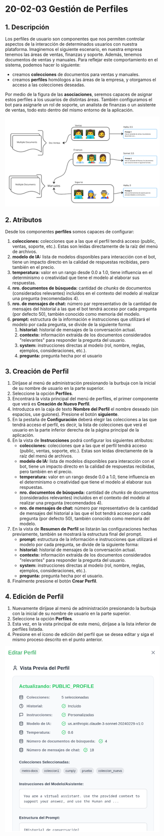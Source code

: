 # 20-02-03 Gestión de Perfiles
## 1. Descripción
Los perfiles de usuario son componentes que nos permiten controlar aspectos de la interacción de determinados usuarios con nuestra plataforma. Imaginemos el siguiente escenario, en nuestra empresa tenemos las áreas de ventas, finanzas y soporte. Además, tenemos documentos de ventas y manuales.
Para reflejar este comportamiento en el sistema, podemos hacer lo siguiente:
- creamos **colecciones** de documentos para ventas y manuales.
- creamos **perfiles** homólogos a las áreas de la empresa, y otorgamos el acceso a las colecciones deseadas.

Por medio de la figura de las **asociaciones**, seremos capaces de asignar estos perfiles a los usuarios de distintas áreas. También configuramos el bot para asignarle un rol de soporte, un analista de finanzas o un asistente de ventas, todo esto dentro del mismo entorno de la aplicación.

<p align="center">
  <img src="https://github.com/MOX-ANALYTICA/chatbot-go-docs/blob/main/assets/20-02-03_1.png" />
</p>

## 2. Atributos
Desde los componentes **perfiles** somos capaces de configurar:
1. **colecciones:** colecciones que a las que el perfil tendrá acceso (public, ventas, soporte, etc.). Estas son leidas directamente de la raíz del menú de archivos.
2. **modelo de IA:** lista de modelos disponibles para interacción con el bot, tiene un impacto directo en la  calidad de respuestas recibidas, pero también en el precio. 
3. **temperatura:** valor en un rango desde 0.0 a 1.0, tiene influencia en el determinismo o creatividad que tiene el modelo al elaborar sus respuestas.
4. **nro. documentos de búsqueda:** cantidad de *chunks* de documentos (considerados relevantes) incluidos en el contexto del modelo al realizar una pregunta (recomendados 4).
5. **nro. de mensajes de chat:** número par representativo de la cantidad de mensajes del historial a las que el bot tendrá acceso por cada pregunta (por defecto 50), también conocido como memoria del modelo.
6. **prompt:** estructura de la información e instrucciones que utilizará el modelo por cada pregunta, se divide de la siguiente forma:
    1. **historial:** historial de mensajes de la conversación actual.
    2. **contexto:** información extraída de los documentos considerados "relevantes" para responder la pregunta del usuario.
    3. **system:** instrucciones directas al modelo (rol, nombre, reglas, ejemplos, consideraciones, etc.).
    4. **pregunta:** pregunta hecha por el usuario

## 3. Creación de Perfil
1. Diríjase al menú de administración presionando la burbuja con la inicial de su nombre de usuario en la parte superior.
2. Seleccione la opción **Perfiles**.
3. Encontrará la vista principal del menú de perfiles, el primer componente que verá es **Creación de Nuevo Perfil**.
4. Introduzca en la caja de texto **Nombre del Perfil** el nombre deseado (sin espacios, use guiones). Presione el botón **siguiente**.
5. En la pestaña de **Configuración** deberá elegir las colecciones a las que tendrá acceso el perfil, es decir, la lista de colecciones que verá el usuario en la parte inferior derecha de la página principal de la aplicación.
6. En la vista de **Instrucciones** podrá configurar los siguientes atributos:
   - **colecciones:** colecciones que a las que el perfil tendrá acceso (public, ventas, soporte, etc.). Estas son leidas directamente de la raíz del menú de archivos.
   - **modelo de IA:** lista de modelos disponibles para interacción con el bot, tiene un impacto directo en la  calidad de respuestas recibidas, pero también en el precio. 
   - **temperatura:** valor en un rango desde 0.0 a 1.0, tiene influencia en el determinismo o creatividad que tiene el modelo al elaborar sus respuestas.
   - **nro. documentos de búsqueda:** cantidad de *chunks* de documentos (considerados relevantes) incluidos en el contexto del modelo al realizar una pregunta (recomendados 4).
   - **nro. de mensajes de chat:** número par representativo de la cantidad de mensajes del historial a las que el bot tendrá acceso por cada pregunta (por defecto 50), también conocido como memoria del modelo.
7. En la vista de **Resumen de Perfil** se listarán las configuraciones hechas previamente, también se mostrará la estructura final del prompt.
   - **prompt:** estructura de la información e instrucciones que utilizará el modelo por cada pregunta, se divide de la siguiente forma:
   - **historial:** historial de mensajes de la conversación actual.
   - **contexto:** información extraída de los documentos considerados "relevantes" para responder la pregunta del usuario.
   - **system:** instrucciones directas al modelo (rol, nombre, reglas, ejemplos, consideraciones, etc.).
   - **pregunta:** pregunta hecha por el usuario.
8. Finalmente presione el botón **Crear Perfil**.

## 4. Edición de Perfil
1. Nuevamente diríjase al menú de administración presionando la burbuja con la inicial de su nombre de usuario en la parte superior.
2. Seleccione la opción **Perfiles**.
3. Esta vez, en la vista principal de este menú, diríjase a la lista inferior de perfiles listada.
4. Presione en el ícono de edición del perfil que se desea editar y siga el mismo proceso descrito en el punto anterior.

<p align="center">
  <img src="https://github.com/MOX-ANALYTICA/chatbot-go-docs/blob/main/assets/20-02-03_2.png" />
</p>